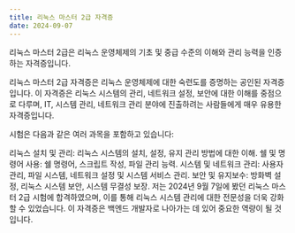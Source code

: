 ```yaml
---
title: 리눅스 마스터 2급 자격증
date: 2024-09-07
---
```


리눅스 마스터 2급은 리눅스 운영체제의 기초 및 중급 수준의 이해와 관리 능력을 인증하는 자격증입니다.

<!--more-->

리눅스 마스터 2급 자격증은 리눅스 운영체제에 대한 숙련도를 증명하는 공인된 자격증입니다. 이 자격증은 리눅스 시스템의 관리, 네트워크 설정, 보안에 대한 이해를 중점으로 다루며, IT, 시스템 관리, 네트워크 관리 분야에 진출하려는 사람들에게 매우 유용한 자격증입니다.

시험은 다음과 같은 여러 과목을 포함하고 있습니다:

리눅스 설치 및 관리: 리눅스 시스템의 설치, 설정, 유지 관리 방법에 대한 이해.
쉘 및 명령어 사용: 쉘 명령어, 스크립트 작성, 파일 관리 능력.
시스템 및 네트워크 관리: 사용자 관리, 파일 시스템, 네트워크 설정 및 시스템 서비스 관리.
보안 및 유지보수: 방화벽 설정, 리눅스 시스템 보안, 시스템 무결성 보장.
저는 2024년 9월 7일에 봤던 리눅스 마스터 2급 시험에 합격하였으며, 이를 통해 리눅스 시스템 관리에 대한 전문성을 더욱 강화할 수 있었습니다. 이 자격증은 백엔드 개발자로 나아가는 데 있어 중요한 역량이 될 것입니다.